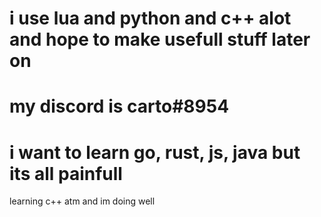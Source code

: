 # i use lua and python and c++ alot and hope to make usefull stuff later on
# my discord is  carto#8954
# i want to learn go, rust, js, java but its all painfull
learning c++ atm and im doing well
